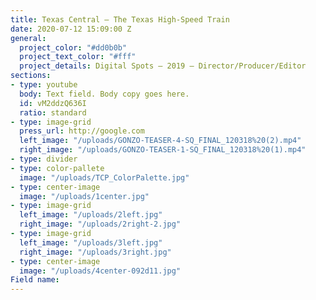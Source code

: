 ```yaml
---
title: Texas Central — The Texas High-Speed Train
date: 2020-07-12 15:09:00 Z
general:
  project_color: "#dd0b0b"
  project_text_color: "#fff"
  project_details: Digital Spots – 2019 – Director/Producer/Editor
sections:
- type: youtube
  body: Text field. Body copy goes here.
  id: vM2ddzQ636I
  ratio: standard
- type: image-grid
  press_url: http://google.com
  left_image: "/uploads/GONZO-TEASER-4-SQ_FINAL_120318%20(2).mp4"
  right_image: "/uploads/GONZO-TEASER-1-SQ_FINAL_120318%20(1).mp4"
- type: divider
- type: color-pallete
  image: "/uploads/TCP_ColorPalette.jpg"
- type: center-image
  image: "/uploads/1center.jpg"
- type: image-grid
  left_image: "/uploads/2left.jpg"
  right_image: "/uploads/2right-2.jpg"
- type: image-grid
  left_image: "/uploads/3left.jpg"
  right_image: "/uploads/3right.jpg"
- type: center-image
  image: "/uploads/4center-092d11.jpg"
Field name: 
---
```


